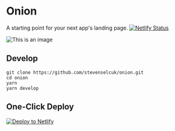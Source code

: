 # Onion

A starting point for your next app's landing page.
[![Netlify Status](https://api.netlify.com/api/v1/badges/4e347905-c914-4073-80e7-266ae7a6a10a/deploy-status)](https://app.netlify.com/sites/theonion/deploys)

![This is an image](https://imgur.com/R1HZoKO.png)

## Develop

```
git clone https://github.com/stevenselcuk/onion.git
cd onion
yarn
yarn develop
```

## One-Click Deploy

<a href="https://app.netlify.com/start/deploy?repository=https://github.com/stevenselcuk/onion"><img src="https://www.netlify.com/img/deploy/button.svg" alt="Deploy to Netlify"></a>
